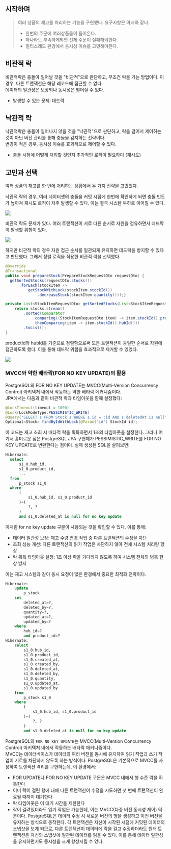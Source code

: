 ## 시작하며

>여러 상품의 재고를 처리하는 기능을 구현했다. 요구사항은 아래와 같다.
>- 한번의 주문에 여러상품들이 들어온다.
>- 하나라도 부족하게되면 전체 주문이 실패해야한다.
>- 멀티스레드 환경에서 동시성 이슈를 고민해야한다.

## 비관적 락
비관적락은 충돌이 일어날 것을 "비관적"으로 판단하고, 무조건 락을 거는 방법이다. 이 경우, 다른 트랜잭션은 해당 레코드에 접근할 수 없다.  
데이터의 일관성은 보장되나 동시성은 떨어질 수 있다.
- 발생할 수 있는 문제: 데드락

## 낙관적 락
낙관적락은 충돌이 일어나지 않을 것을 "낙관적"으로 판단하고, 락을 걸어서 제어하는 것이 아닌 버전 관리를 통해 충돌을 감지하는 전략이다.  
변경이 적은 경우, 동시성 이슈를 효과적으로 제어할 수 있다.
- 충돌 시점에 어떻게 처리할 것인지 추가적인 로직이 필요하다 (재시도)

## 고민과 선택
여러 상품의 재고를 한 번에 처리하는 상황에서 두 가지 전략을 고민했다.

낙관적 락의 경우, 여러 데이터셋의 충돌을 커밋 시점에 한번에 확인하게 되면 충돌 빈도가 높아져 재시도 로직이 자주 발생할 수 있다. 이는 결국 시스템 부하로 이어질 수 있다.

![](https://velog.velcdn.com/images/hyezuu/post/c4ca274a-17ef-44d9-8348-eca679fedff9/image.png)

비관적 락도 문제가 있다. 여러 트랜잭션이 서로 다른 순서로 자원을 점유하면서 데드락이 발생할 위험이 있다.

![](https://velog.velcdn.com/images/hyezuu/post/89b7c5e1-c2cc-41c3-9918-2e78f0a8b593/image.png)

하지만 비관적 락의 경우 자원 접근 순서를 일관되게 유지하면 데드락을 방지할 수 있다고 판단했다. 그래서 정렬 로직을 적용한 비관적 락을 선택했다.

```java  
@Override
@Transactional
public void prepareStock(PrepareStockRequestDto requestDto) {
  getSortedStocks(requestDto.stocks())
      .forEach(stockItem ->
          getStockWithLock(stockItem.stockId())
              .decreaseStock(stockItem.quantity()));}

private List<StockItemRequestDto> getSortedStocks(List<StockItemRequestDto> stocks) {
    return stocks.stream()
        .sorted(Comparator
            .comparing((StockItemRequestDto item) -> item.stockId().productId())
            .thenComparing(item -> item.stockId().hubId()))
        .toList();
}
```

productId와 hubId를 기준으로 정렬함으로써 모든 트랜잭션이 동일한 순서로 자원에 접근하도록 했다. 이를 통해 데드락 위험을 효과적으로 제거할 수 있었다.

![](https://velog.velcdn.com/images/hyezuu/post/c16b7e2f-4150-4e31-a711-41ca4c65f82a/image.png)

### MVCC와 약한 배타락(FOR NO KEY UPDATE)의 활용
PostgreSQL의 FOR NO KEY UPDATE는 MVCC(Multi-Version Concurrency Control) 아키텍처 내에서 작동하는 약한 배타락 메커니즘이다.  
JPA에서는 다음과 같이 비관적 락과 타임아웃을 함께 설정했다:
```java  
@LockTimeout(timeout = 1000)  
@Lock(LockModeType.PESSIMISTIC_WRITE)  
@Query("SELECT s FROM Stock s WHERE s.id = :id AND s.deletedAt is null")  
Optional<Stock> findByIdWithLock(@Param("id") StockId id);  
  ```
이 코드는 재고 조회 시 배타적 락을 획득하면서 1초의 타임아웃을 설정한다. 그러나 여기서 흥미로운 점은 PostgreSQL JPA 구현체가 PESSIMISTIC_WRITE를 FOR NO KEY UPDATE로 변환한다는 점이다. 실제 생성된 SQL을 살펴보면:
  ```sql
Hibernate: 
    select
        s1_0.hub_id,
        s1_0.product_id,
        ...
    from
        p_stock s1_0 
    where
        (
            s1_0.hub_id, s1_0.product_id
        )=(
            ?, ?
        ) 
        and s1_0.deleted_at is null for no key update
  ```
이처럼 for no key update 구문이 사용되는 것을 확인할 수 있다. 이를 통해:

- 데이터 일관성 보장: 재고 수량 변경 작업 중 다른 트랜잭션의 수정을 차단
- 조회 성능 개선: 다른 트랜잭션의 읽기 작업은 차단하지 않아 전체 시스템 처리량 향상
- 락 획득 타임아웃 설정: 1초 이상 락을 기다리지 않도록 하여 시스템 전체의 병목 현상 방지

이는 재고 시스템과 같이 동시 요청이 많은 환경에서 중요한 최적화 전략이다.

```sql
Hibernate: 
    update
        p_stock 
    set
        deleted_at=?,
        deleted_by=?,
        quantity=?,
        updated_at=?,
        updated_by=? 
    where
        hub_id=? 
        and product_id=?
Hibernate: 
    select
        s1_0.hub_id,
        s1_0.product_id,
        s1_0.created_at,
        s1_0.created_by,
        s1_0.deleted_at,
        s1_0.deleted_by,
        s1_0.quantity,
        s1_0.updated_at,
        s1_0.updated_by 
    from
        p_stock s1_0 
    where
        (
            s1_0.hub_id, s1_0.product_id
        )=(
            ?, ?
        ) 
        and s1_0.deleted_at is null for no key update
```

PostgreSQL의 `FOR NO KEY UPDATE`는 MVCC(Multi-Version Concurrency Control) 아키텍처 내에서 작동하는 배타락 메커니즘이다.  
MVCC는 데이터베이스가 데이터의 여러 버전을 동시에 유지하여 읽기 작업과 쓰기 작업이 서로를 차단하지 않도록 하는 방식이다. PostgreSQL은 기본적으로 MVCC를 사용하여 트랜잭션 격리를 구현하는데, 이 환경에서:

- FOR UPDATE나 FOR NO KEY UPDATE 구문은 MVCC 내에서 행 수준 락을 획득한다
- 이미 락이 걸린 행에 대해 다른 트랜잭션이 수정을 시도하면 첫 번째 트랜잭션이 완료될 때까지 대기한다
- 락 타임아웃은 이 대기 시간을 제한한다
- 락이 걸려있더라도 읽기 작업은 가능한데, 이는 MVCC(다중 버전 동시성 제어) 덕분이다. PostgreSQL은 데이터 수정 시 새로운 버전의 행을 생성하고 이전 버전을 유지하는 방식으로 동작한다. 각 트랜잭션은 자신이 시작된 시점에 커밋된 데이터의 스냅샷을 보게 되므로, 다른 트랜잭션이 데이터에 락을 걸고 수정하더라도 원래 트랜잭션은 자신의 스냅샷에 일관된 데이터를 읽을 수 있다. 이를 통해 데이터 일관성을 유지하면서도 동시성을 크게 향상시킬 수 있다.

